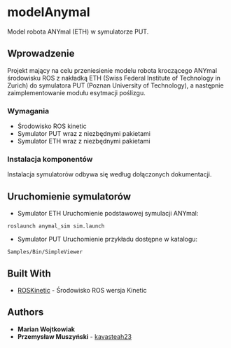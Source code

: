 # modelAnymal

Model robota ANYmal (ETH) w symulatorze PUT.

## Wprowadzenie

Projekt mający na celu przeniesienie modelu robota kroczącego ANYmal środowisku ROS z nakładką ETH (Swiss Federal Institute of Technology in Zurich) do symulatora PUT (Poznan University of Technology), a następnie zaimplementowanie modułu esytmacji poślizgu.

### Wymagania
* Środowisko ROS kinetic 
* Symulator PUT wraz z niezbędnymi pakietami 
* Symulator ETH wraz z niezbędnymi pakietami

### Instalacja komponentów

Instalacja symulatorów odbywa się według dołączonych dokumentacji.


## Uruchomienie symulatorów

* Symulator ETH
Uruchomienie podstawowej symulacji ANYmal:
```
roslaunch anymal_sim sim.launch
```
* Symulator PUT
Uruchomienie przykładu dostępne w katalogu:
```
Samples/Bin/SimpleViewer
```

## Built With

* [ROSKinetic](http://wiki.ros.org/kinetic/Installation/Ubuntu/) - Środowisko ROS wersja Kinetic


## Authors

* **Marian Wojtkowiak** 
* **Przemysław Muszyński** - [kavasteah23](https://github.com/kavasteah23)


